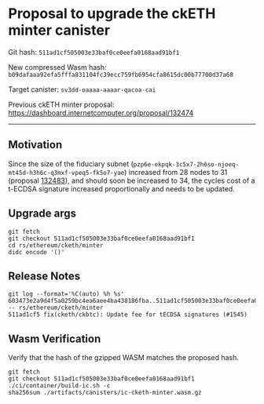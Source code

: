 # Proposal to upgrade the ckETH minter canister

Git hash: `511ad1cf505003e33baf0ce0eefa0168aad91bf1`

New compressed Wasm hash: `b09dafaaa92efa5fffa831104fc39ecc759fb6954cfa8615dc00b77700d37a68`

Target canister: `sv3dd-oaaaa-aaaar-qacoa-cai`

Previous ckETH minter proposal: https://dashboard.internetcomputer.org/proposal/132474

---

## Motivation
Since the size of the fiduciary subnet (`pzp6e-ekpqk-3c5x7-2h6so-njoeq-mt45d-h3h6c-q3mxf-vpeq5-fk5o7-yae`) increased from 28 nodes to 31 (proposal [132483](https://dashboard.internetcomputer.org/proposal/132483)), and should soon be increased to 34, the cycles cost of a t-ECDSA signature increased proportionally and needs to be updated.

## Upgrade args

```
git fetch
git checkout 511ad1cf505003e33baf0ce0eefa0168aad91bf1
cd rs/ethereum/cketh/minter
didc encode '()'
```

## Release Notes

```
git log --format='%C(auto) %h %s' 603473e2a9d4f5a0259bc4ea6aee4ba438186fba..511ad1cf505003e33baf0ce0eefa0168aad91bf1 -- rs/ethereum/cketh/minter
511ad1cf5 fix(cketh/ckbtc): Update fee for tECDSA signatures (#1545)
 ```

## Wasm Verification

Verify that the hash of the gzipped WASM matches the proposed hash.

```
git fetch
git checkout 511ad1cf505003e33baf0ce0eefa0168aad91bf1
./ci/container/build-ic.sh -c
sha256sum ./artifacts/canisters/ic-cketh-minter.wasm.gz
```
